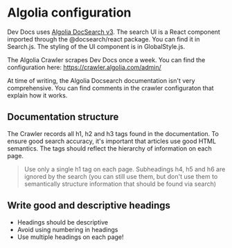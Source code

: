 # Algolia configuration

Dev Docs uses
[Algolia DocSearch v3](https://docsearch.algolia.com/docs/what-is-docsearch/).
The search UI is a React component imported through the @docsearch/react
package. You can find it in Search.js. The styling of the UI component
is in GlobalStyle.js.

The Algolia Crawler scrapes Dev Docs once a week. You can find the
configuration here: https://crawler.algolia.com/admin/

At time of writing, the Algolia Docsearch documentation isn't very
comprehensive. You can find comments in the crawler configuraton that
explain how it works.

## Documentation structure

The Crawler records all h1, h2 and h3 tags found in the documentation.
To ensure good search accuracy, it's important that articles use good
HTML semantics. The tags should reflect the hierarchy of information on
each page.

> Use only a single h1 tag on each page. Subheadings h4, h5 and h6 are
> ignored by the search (you can still use them, but don't use them to
> semantically structure information that should be found via search)

## Write good and descriptive headings

- Headings should be descriptive
- Avoid using numbering in headings
- Use multiple headings on each page!
